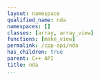 ```yaml
---
layout: namespace
qualified_name: nda
namespaces: []
classes: [array, array_view]
functions: [make_view]
permalink: /cpp-api/nda
has_children: true
parent: C++ API
title: nda
...
```

